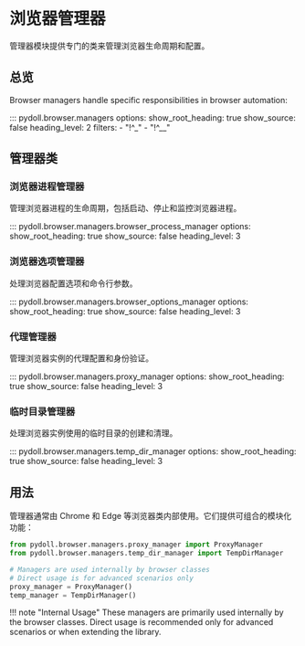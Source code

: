 # 浏览器管理器

管理器模块提供专门的类来管理浏览器生命周期和配置。

## 总览

Browser managers handle specific responsibilities in browser automation:

::: pydoll.browser.managers
    options:
      show_root_heading: true
      show_source: false
      heading_level: 2
      filters:
        - "!^_"
        - "!^__"

## 管理器类

### 浏览器进程管理器
管理浏览器进程的生命周期，包括启动、停止和监控浏览器进程。

::: pydoll.browser.managers.browser_process_manager
    options:
      show_root_heading: true
      show_source: false
      heading_level: 3

### 浏览器选项管理器
处理浏览器配置选项和命令行参数。

::: pydoll.browser.managers.browser_options_manager
    options:
      show_root_heading: true
      show_source: false
      heading_level: 3

### 代理管理器
管理浏览器实例的代理配置和身份验证。

::: pydoll.browser.managers.proxy_manager
    options:
      show_root_heading: true
      show_source: false
      heading_level: 3

### 临时目录管理器
处理浏览器实例使用的临时目录的创建和清理。

::: pydoll.browser.managers.temp_dir_manager
    options:
      show_root_heading: true
      show_source: false
      heading_level: 3

## 用法
管理器通常由 Chrome 和 Edge 等浏览器类内部使用。它们提供可组合的模块化功能：

```python
from pydoll.browser.managers.proxy_manager import ProxyManager
from pydoll.browser.managers.temp_dir_manager import TempDirManager

# Managers are used internally by browser classes
# Direct usage is for advanced scenarios only
proxy_manager = ProxyManager()
temp_manager = TempDirManager()
```

!!! note "Internal Usage"
    These managers are primarily used internally by the browser classes. Direct usage is recommended only for advanced scenarios or when extending the library. 